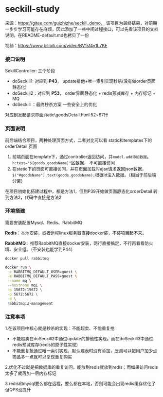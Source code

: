 # seckill-study

来源：https://gitee.com/guizhizhe/seckill_demo， 该项目为最终结果，对前期一步步学习可能存在麻烦，因此添加了一些中间过程接口，可以先看该项目的文档说明，在README-default.md也拷贝了一份

视频：https://www.bilibili.com/video/BV1sf4y1L7KE





### 接口说明

SekillController: 三个阶段

- doSeckill1:  对应到 **P43**，         update排他+唯一索引实现秒杀(没有做order页面静态化)
- doSeckill2：对应到 **P53**，         order界面静态化 +  redis预减库存 + 内存标记 + MQ
- doSeckill ：最终秒杀方案          一些安全上的优化

对应到发起请求界面static\goodsDetail.html 52~67行



### 页面说明

前后端结合项目，两种处理页面方式，二者对比可以看 static和templates下的orderDetail 页面

1. 前端页面在template下，通过controller返回访问，并`model.add添加数据`。`h:text="${goods.goodsName}"`区数据， 不可直接访问
2. 在static下的页面可直接访问，并在页面加载时ajax请求返回json数据，`$("#goodsName").text(goods.goodsName);`根据id注入数据。（相当于前后端分离）

在项目初始化搭建过程中，都是方法1，但到P39开始做页面静态化orderDetail 转到方法2，代码中直接是方法2



### 环境搭建

需要安装配置Mysql、Redis、RabbitMQ

**Redis**：本地安装，或者远程linux服务器直接docker装，不装项目起不来。

**RabbitMQ**：推荐RabbitMQ直接docker安装，两行直接搞定，不行再看看防火墙、安全组。（不安装也能学到P44）

```bash
docker pull rabbitmq

docker run \
 -e RABBITMQ_DEFAULT_USER=guest \
 -e RABBITMQ_DEFAULT_PASS=guest \
 --name mq \
 --hostname mq1 \
 -p 15672:15672 \
 -p 5672:5672 \
 -d \
 rabbitmq:3-management
```



### 注意事项

1.在该项目中核心就是秒杀的实现：不能超卖、不能重复抢

- 不能超卖在doSeckill2中通过update的排他性实现。而在doSeckill3中通过redis预减库存(redis的原子性实现)
- 不能重复抢通过唯一索引实现，默认建表时没有添加，压测可以把用户加少点商品多一点就可以复现重复购买

2.优化不过就是把数据库的重复访问，能放到redis就放到redis；而如果访问redis太多了就再加一层内存标记

3.redis和mysql要么都在远程，要么都在本地，否则可能会出现redis缓存优化了但QPS没提升



